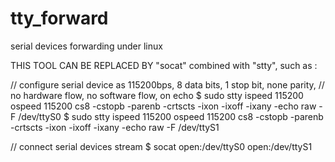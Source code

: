 tty_forward
===========

serial devices forwarding under linux




THIS TOOL CAN BE REPLACED BY "socat" combined with "stty", such as :

// configure serial device as 115200bps, 8 data bits, 1 stop bit, none parity, 
// no hardware flow, no software flow, on echo
$ sudo stty ispeed 115200 ospeed 115200 cs8 -cstopb -parenb -crtscts -ixon -ixoff -ixany -echo raw -F /dev/ttyS0
$ sudo stty ispeed 115200 ospeed 115200 cs8 -cstopb -parenb -crtscts -ixon -ixoff -ixany -echo raw -F /dev/ttyS1

// connect serial devices stream
$ socat open:/dev/ttyS0 open:/dev/ttyS1


